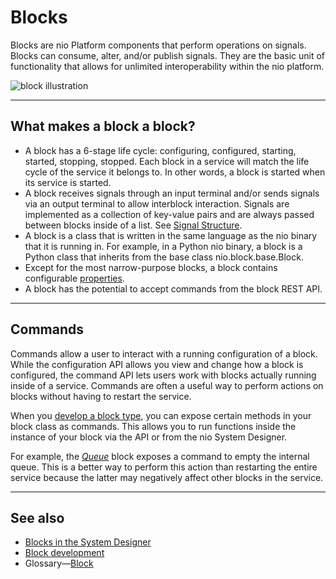 # Blocks

Blocks are nio Platform components that perform operations on signals. Blocks can consume, alter, and/or publish signals. They are the basic unit of functionality that allows for unlimited interoperability within the nio platform.

![block illustration](/img/intro-blocks.png)

---

## What makes a block a block?
- A block has a 6-stage life cycle: configuring, configured, starting, started, stopping, stopped. Each block in a service will match the life cycle of the service it belongs to. In other words, a block is started when its service is started.
- A block receives signals through an input terminal and/or sends signals via an output terminal to allow interblock interaction. Signals are implemented as a collection of key-value pairs and are always passed between blocks inside of a list. See [Signal Structure](/services/service-design-patterns/signal-structure.md).
- A block is a class that is written in the same language as the nio binary that it is running in. For example, in a Python nio binary, a block is a Python class that inherits from the base class nio.block.base.Block.
- Except for the most narrow-purpose blocks, a block contains configurable [properties](/blocks/properties.md).
- A block has the potential to accept commands from the block REST API.

---

## Commands
Commands allow a user to interact with a running configuration of a block. While the configuration API allows you view and change how a block is configured, the command API lets users work with blocks actually running inside of a service. Commands are often a useful way to perform actions on blocks without having to restart the service.

When you [develop a block type](/blocks/block-development/README.md), you can expose certain methods in your block class as commands. This allows you to run functions inside the instance of your block via the API or from the nio System Designer.

For example, the [_Queue_](https://blocks.n.io/Queue) block exposes a command to empty the internal queue. This is a better way to perform this action than restarting the entire service because the latter may negatively affect other blocks in the service.

---

## See also

* [Blocks in the System Designer](/system-designer/designer-tasks.md#blocks-sd)
* [Block development](/blocks/block-development/README.md)
* Glossary—[Block](/glossary/README.md#block)
